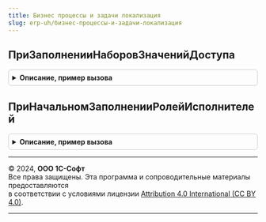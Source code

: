 ```yaml
---
title: Бизнес процессы и задачи локализация
slug: erp-uh/бизнес-процессы-и-задачи-локализация
---
```



## ПриЗаполненииНаборовЗначенийДоступа
<details style="margin: 1em 0; padding: 0.5em; border: 1px solid #ccc; border-radius: 6px;">

<summary style="font-weight: bold; cursor: pointer;">Описание, пример вызова</summary>

```bsl

// Вызывается из модулей объектов подсистемы БизнесПроцессыИЗадачи для
// возможности настройки логики ограничения в прикладном решении.
//
// Пример заполнения наборов значений доступа см. в комментарии
// к процедуре УправлениеДоступом.ЗаполнитьНаборыЗначенийДоступа.
//
// Параметры:
//  Объект - БизнесПроцессОбъект.Задание - объект, для которого нужно заполнить наборы.
//
//  Таблица - ТаблицаЗначений - возвращаемая функцией УправлениеДоступом.ТаблицаНаборыЗначенийДоступа.
//
Процедура ПриЗаполненииНаборовЗначенийДоступа(Объект, Таблица) Экспорт
```

Пример вызова
```bsl
БизнесПроцессыИЗадачиЛокализация.ПриЗаполненииНаборовЗначенийДоступа(Объект, Таблица) 
```
</details>

## ПриНачальномЗаполненииРолейИсполнителей
<details style="margin: 1em 0; padding: 0.5em; border: 1px solid #ccc; border-radius: 6px;">

<summary style="font-weight: bold; cursor: pointer;">Описание, пример вызова</summary>

```bsl

// См.БизнесПроцессыИЗадачиПереопределяемый.ПриНачальномЗаполненииРолейИсполнителей
Процедура ПриНачальномЗаполненииРолейИсполнителей(КодыЯзыков, Элементы, ТабличныеЧасти) Экспорт
```

Пример вызова
```bsl
БизнесПроцессыИЗадачиЛокализация.ПриНачальномЗаполненииРолейИсполнителей(КодыЯзыков, Элементы, ТабличныеЧасти) 
```
</details>

---

© 2024, **ООО 1С-Софт**  
Все права защищены. Эта программа и сопроводительные материалы предоставляются  
в соответствии с условиями лицензии [Attribution 4.0 International (CC BY 4.0)](https://creativecommons.org/licenses/by/4.0/legalcode).

---
